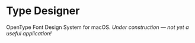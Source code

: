 # Type Designer

OpenType Font Design System for macOS. *Under construction — not yet a useful application!*

